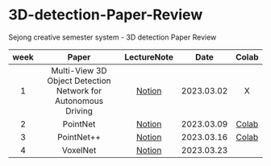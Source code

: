 # 3D-detection-Paper-Review
Sejong creative semester system - 3D detection Paper Review


| week | Paper                                                         | LectureNote                                                                                                                                                  | Date       | Colab                                                                                           |
|:---: |:-----------------:                                            |:---:                                                                                                                                                         |:---:       |:---:                                                                                            |
| 1    | Multi-View 3D Object Detection Network for Autonomous Driving | [Notion](https://complex-steed-18d.notion.site/Multi-View-3D-Object-Detection-Network-for-Autonomous-Driving-ab68cbd5293544be9aa87313a202b127)               | 2023.03.02 | X                                                                                               | 
| 2    | PointNet                                                      | [Notion](https://complex-steed-18d.notion.site/PointNet-Deep-Learning-on-Point-Sets-for-3D-Classification-and-Segmentation-a963692e92ef4fb88f95ab537c214f17) | 2023.03.09 | [Colab](https://colab.research.google.com/drive/12RQDCV7krZtfjwJ0B4bOEBnvnDHTu-k2?usp=sharing)  |
| 3    | PointNet++                                                    | [Notion](https://complex-steed-18d.notion.site/PointNet-Deep-Hierarchical-Feature-Learning-on-Point-Sets-in-a-Metric-Space-d5aed7dda59a4d5d8ff921af2d6b7d68) | 2023.03.16 |  [Colab](https://colab.research.google.com/drive/1VBug-sa_o5WuTqlM1kFMzkR2E9LyAnTH?usp=sharing) |
| 4    | VoxelNet                                                      | [Notion](https://complex-steed-18d.notion.site/VoxelNet-End-to-End-Learning-for-Point-Cloud-Based-3D-Object-Detection-4f4fec7009404ee99b9bca974f8e6135) | 2023.03.23 | 
